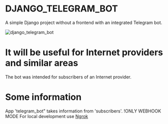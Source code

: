 # DJANGO_TELEGRAM_BOT
A simple Django project without a frontend with an integrated Telegram bot.

![django_telegram_bot](https://user-images.githubusercontent.com/62807002/123522636-1ee39780-d6c7-11eb-9a70-dc9cdb18e9b4.png)


# It will be useful for Internet providers and similar areas
The bot was intended for subscribers of an Internet provider.

# Some information
App 'telegram_bot" takes information from 'subscribers'.
!ONLY WEBHOOK MODE
For local development use [Ngrok](https://ngrok.com/)

